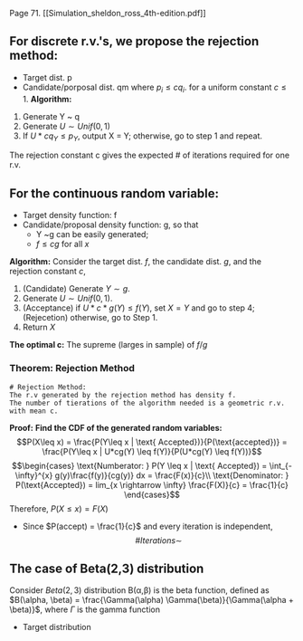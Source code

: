 Page 71. [[Simulation_sheldon_ross_4th-edition.pdf]]
## For discrete r.v.'s, we propose the rejection method:
- Target dist. p
- Candidate/porposal dist. qm where $p_{i} \leq cq_{i}$. for a uniform constant $c \leq 1$.
**Algorithm:**
1. Generate Y ~ q
2. Generate $U \sim Unif(0,1)$
3. If $U * cq_{Y} \leq p_Y$, output X = Y; otherwise, go to step 1 and repeat.

The rejection constant c gives the expected # of iterations required for one r.v.

## For the continuous random variable:
- Target density function: f
- Candidate/proposal density function: g, so that
	- Y ~g can be easily generated;
	- $f \leq cg$ for all $x$

**Algorithm:**
Consider the target dist. $f$, the candidate dist. $g$, and the rejection constant $c$,
1. (Candidate) Generate $Y \sim g$.
2. Generate $U \sim Unif(0,1)$.
3. (Acceptance) if $U * c*g(Y) \leq f(Y)$, set $X = Y$ and go to step 4; (Rejecetion) otherwise, go to Step 1.
4. Return $X$

**The optimal c:** The supreme (larges in sample) of $f/g$

### Theorem: Rejection Method
```{Theorem}
# Rejection Method:
The r.v generated by the rejection method has density f.
The number of tierations of the algorithm needed is a geometric r.v. with mean c.
```
**Proof:**
**Find the CDF of the generated random variables:**
$$P(X\leq x) = \frac{P(Y\leq x | \text{ Accepted})}{P(\text{accepted})} =
\frac{P(Y\leq x | U*cg(Y) \leq f(Y)}{P(U*cg(Y) \leq f(Y))}$$
$$\begin{cases}
\text{Numberator: } P(Y \leq x | \text{ Accepted})  = \int_{-\infty}^{x} g(y)\frac{f(y)}{cg(y)} dx = \frac{F(x)}{c}\\
\text{Denominator: } P(\text{Accepted}) = lim_{x \rightarrow \infty} \frac{F(X)}{c} = \frac{1}{c}
\end{cases}$$
Therefore, $P(X \leq x) = F(X)$

- Since $P(accept) = \frac{1}{c}$ and every iteration is independent,
$$\#Iterations \sim $$



## The case of Beta(2,3) distribution
Consider $Beta(2,3)$ distribution
B(α,β) is the beta function, defined as $B(\alpha, \beta) = \frac{\Gamma(\alpha) \Gamma(\beta)}{\Gamma(\alpha + \beta)}$​, where $\Gamma$ is the gamma function
- Target distribution 